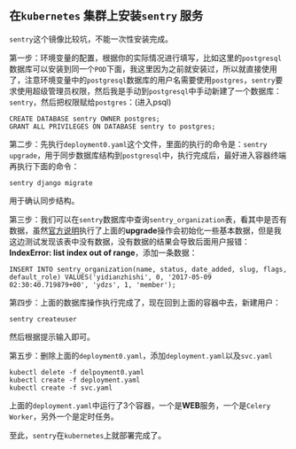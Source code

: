 ## 在`kubernetes` 集群上安装`sentry` 服务

`sentry`这个镜像比较坑，不能一次性安装完成。

第一步：环境变量的配置，根据你的实际情况进行填写，比如这里的`postgresql`数据库可以安装到同一个`POD`下面，我这里因为之前就安装过，所以就直接使用了，注意环境变量中的`postgresql`数据库的用户名需要使用`postgres`，`sentry`要求使用超级管理员权限，然后我是手动到`postgresql`中手动新建了一个数据库：`sentry`，然后把权限赋给`postgres`：(进入psql)
```shell
CREATE DATABASE sentry OWNER postgres;
GRANT ALL PRIVILEGES ON DATABASE sentry to postgres;
```

第二步：先执行`deployment0.yaml`这个文件，里面的执行的命令是：`sentry upgrade`，用于同步数据库结构到`postgresql`中，执行完成后，最好进入容器终端再执行下面的命令：
```shell
sentry django migrate
```
用于确认同步结构。

第三步：我们可以在`sentry`数据库中查询`sentry_organization`表，看其中是否有数据，虽然[官方说明](https://github.com/getsentry/sentry/issues/3002)执行了上面的**upgrade**操作会初始化一些基本数据，但是我这边测试发现该表中没有数据，没有数据的结果会导致后面用户报错：**IndexError: list index out of range**，添加一条数据：
```shell
INSERT INTO sentry_organization(name, status, date_added, slug, flags, default_role) VALUES('yidianzhishi', 0, '2017-05-09 02:30:40.719879+00', 'ydzs', 1, 'member');
```

第四步：上面的数据库操作执行完成了，现在回到上面的容器中去，新建用户：
```shell
sentry createuser
```

然后根据提示输入即可。

第五步：删除上面的`deployment0.yaml`，添加`deployment.yaml`以及`svc.yaml`
```shell
kubectl delete -f delpoyment0.yaml
kubectl create -f deployment.yaml
kubectl create -f svc.yaml
```

上面的`deployment.yaml`中运行了3个容器，一个是**WEB**服务，一个是`Celery Worker`，另外一个是定时任务。

至此，`sentry`在`kubernetes`上就部署完成了。

